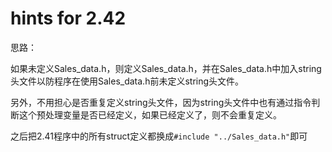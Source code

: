 # hints for 2.42

思路：

如果未定义Sales_data.h，则定义Sales_data.h，并在Sales_data.h中加入string头文件以防程序在使用Sales_data.h前未定义string头文件。

另外，不用担心是否重复定义string头文件，因为string头文件中也有通过指令判断这个预处理变量是否已经定义，如果已经定义了，则不会重复定义。

之后把2.41程序中的所有struct定义都换成`#include "../Sales_data.h"`即可